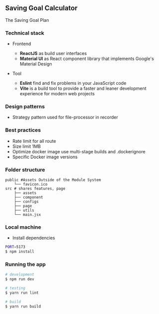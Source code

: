 ## Saving Goal Calculator

The Saving Goal Plan

### Technical stack

-   Frontend
    -   **ReactJS** as build user interfaces
    -   **Material UI** as React component library that implements Google's Material Design

-   Tool
    -   **Eslint** find and fix problems in your JavaScript code
    -   **Vite** is a build tool to provide a faster and leaner development experience for modern web projects

### Design patterns
-   Strategy pattern used for file-processor in recorder

### Best practices
-   Rate limit for all route
-   Size limit 1MB
-   Optimize docker image use multi-stage builds and .dockerignore
-   Specific Docker image versions

### Folder structure
```
public #Assets Outside of the Module System
    └── favicon.ico
src # shares features, page
    ├── assets
    ├── component
    ├── configs
    ├── page
    ├── utils
    └── main.jsx
```

### Local machine
-   Install dependencies
```bash
PORT=5173
$ npm install
```

### Running the app
```bash
# development
$ npm run dev

# testing
$ yarn run lint

# build
$ yarn run build
```
